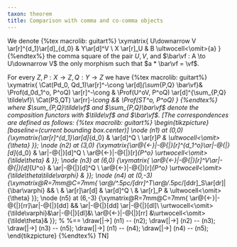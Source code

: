 ```yaml
---
taxon: theorem
title: Comparison with comma and co-comma objects
---
```


We denote
{%tex macrolib: guitart%}
  \xymatrix{
    U\downarrow V \ar[r]^{d_1}\ar[d]_{d_0} & Y\ar[d]^V  \\
    X \ar[r]_U & B \ultwocell<\omit>{a}
  }
{%endtex%}
the comma square of the pair $U,V$, and $\bar\vf : A \to U\downarrow V$ the only morphism such that $a * \bar\vf = \vf$.

For every $Z, P : X \to Z, Q : Y \to Z$ we have
{%tex macrolib: guitart%}
\xymatrix{
\Cat(Pd_0, Qd_1)\ar[r]^-\cong \ar[d]_{\sum_{P,Q} \bar\vf}& \Prof(d_0d_1^o, P^oQ) \ar[r]^-\cong & \Prof(U^oV, P^oQ) \ar[d]^{\sum_{P,Q} \tilde\vf}\\
\Cat(PS,QT) \ar[rr]_-\cong && \Prof(ST^o, P^oQ)
}
{%endtex%}
where $\sum_{P,Q}\tilde\vf$ and $\sum_{P,Q}\bar\vf$ denote the composition functors with $\tilde\vf$ and $\bar\vf$. [The correspondences are defined as follows:
{%tex macrolib: guitart%}
\begin{tikzpicture}[baseline=(current bounding box.center)]
  \node (n1) at (0,0) {\xymatrix{\ar[r]^{d_1}\ar[d]_{d_0} & \ar[d]^Q \\ \ar[r]_P & \ultwocell<\omit>{\theta} }};
  \node (n2) at (3,0) {\xymatrix{\ar@{<-}|-@{|}[r]^{d_1^o}\ar|-@{|}[d]_{d_0} & \ar|-@{|}[d]^Q \\ \ar@{<-}|-@{|}[r]_{P^o} \urtwocell<\omit>{\tilde\theta} & }};
  \node (n3) at (6,0) {\xymatrix{
\ar@{<-}|-@{|}[r]^V\ar|-@{|}[d]_{U^o} & \ar|-@{|}[d]^Q \\
\ar@{<-}|-@{|}[r]_{P^o} \urtwocell<\omit>{\tilde\theta\tilde\varphi} &
}};
  \node (n4) at (0,-3) {\xymatrix@R=7mm@C=7mm{
\ar@/^.5pc/[drr]^T\ar@/_.5pc/[ddr]_S\ar[dr]|{\bar\varphi} && \\
& \ar[r]\ar[d] & \ar[d]^Q \\
& \ar[r]_P & \ultwocell<\omit>{\theta}
}};
  \node (n5) at (6,-3) {\xymatrix@R=7mm@C=7mm{
\ar@{<-}|-@{|}[rr]\ar|-@{|}[dd] && \ar|-@{|}[dd] \ar|-@{|}[dl]\\
\urtwocell<\omit>{\tilde\varphi}&\ar|-@{|}[dl]&\\
\ar@{<-}|-@{|}[rr] &\urtwocell<\omit>{\tilde\theta}&
}};
%   %==
  \draw[|->] (n1) -- (n2);
  \draw[|->] (n2) -- (n3);
  \draw[|->] (n3) -- (n5);
  \draw[|->] (n1) -- (n4);
  \draw[|->] (n4) -- (n5);
\end{tikzpicture}
{%endtex%}
TN]
